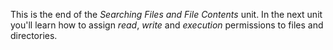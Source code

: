 This is the end of the _Searching Files and File Contents_ unit. In the next unit you'll learn how to assign _read_, _write_ and _execution_ permissions to files and directories.